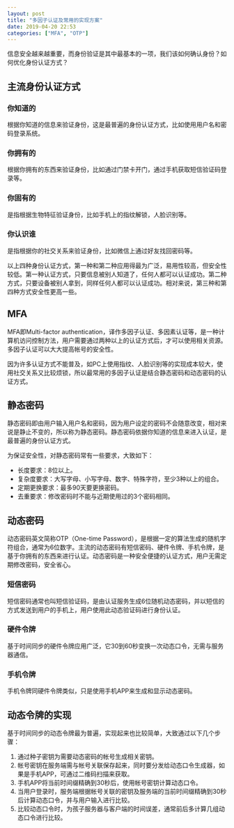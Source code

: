 ```yaml
---
layout: post
title: "多因子认证及常用的实现方案"
date: 2019-04-20 22:53
categories: ["MFA", "OTP"]
---
```


信息安全越来越重要，而身份验证是其中最基本的一项，我们该如何确认身份？如何优化身份认证方式？

主流身份认证方式
------------------------------

### 你知道的

根据你知道的信息来验证身份，这是最普遍的身份认证方式，比如使用用户名和密码登录系统。

### 你拥有的

根据你拥有的东西来验证身份，比如通过门禁卡开门，通过手机获取短信验证码登录等。

### 你固有的

是指根据生物特征验证身份，比如手机上的指纹解锁，人脸识别等。

### 你认识谁

是指根据你的社交关系来验证身份，比如微信上通过好友找回密码等。

以上四种身份认证方式，第一种和第二种应用得最为广泛，易用性较高，但安全性较低。第一种认证方式，只要信息被别人知道了，任何人都可以认证成功。第二种方式，只要设备被别人拿到，同样任何人都可以认证成功。相对来说，第三种和第四种方式安全性更高一些。


MFA
-------------------------------

MFA即Multi-factor authentication，译作多因子认证、多因素认证等，是一种计算机访问控制方法，用户需要通过两种以上的认证方式后，才可以使用相关资源。多因子认证可以大大提高帐号的安全性。

因为许多认证方式不能普及，如PC上使用指纹、人脸识别等的实现成本较大，使用社交关系又比较烦锁，所以最常用的多因子认证是结合静态密码和动态密码的认证方式。

静态密码
-------------------------------

静态密码即由用户输入用户名和密码，因为用户设定的密码不会随意改变，相对来说是静止不变的，所以称为静态密码。静态密码依据你知道的信息来进入认证，是最普遍的身份认证方式。

为保证安全性，对静态密码常有一些要求，大致如下：

- 长度要求：8位以上。
- 复杂度要求：大写字母、小写字母、数字、特殊字符，至少3种以上的组合。
- 定期更换要求：最多90天要更换密码。
- 去重要求：修改密码时不能与近期使用过的3个密码相同。

动态密码
-------------------------------

动态密码英文简称OTP（One-time Password），是根据一定的算法生成的随机字符组合，通常为6位数字。主流的动态密码有短信密码、硬件令牌、手机令牌，是基于你拥有的东西来进行认证。动态密码是一种安全便捷的认证方式，用户无需定期修改密码，安全省心。

### 短信密码

短信密码通常也叫短信验证码，是由认证服务生成6位随机动态密码，并以短信的方式发送到用户的手机上，用户使用此动态验证码进行身份认证。

### 硬件令牌

基于时间同步的硬件令牌应用广泛，它30到60秒变换一次动态口令，无需与服务器通信。

### 手机令牌

手机令牌同硬件令牌类似，只是使用手机APP来生成和显示动态密码。

动态令牌的实现
-------------------------------

基于时间同步的动态令牌最为普遍，实现起来也比较简单，大致通过以下几个步骤：

1. 通过种子密钥为需要动态密码的帐号生成相关密钥。
2. 帐号密钥在服务端需与帐号关联保存起来，同时要分发给动态口令生成器，如果是手机APP，可通过二维码扫描来获取。
3. 手机APP将当前时间缀精确到30秒后，使用帐号密钥计算动态口令。
4. 当用户登录时，服务端根据帐号关联的密钥及服务端的当前时间缀精确到30秒后计算动态口令，并与用户输入进行比较。
5. 比较动态口令时，为孩子服务器与客户端的时间误差，通常前后多计算几组动态口令进行比较。




